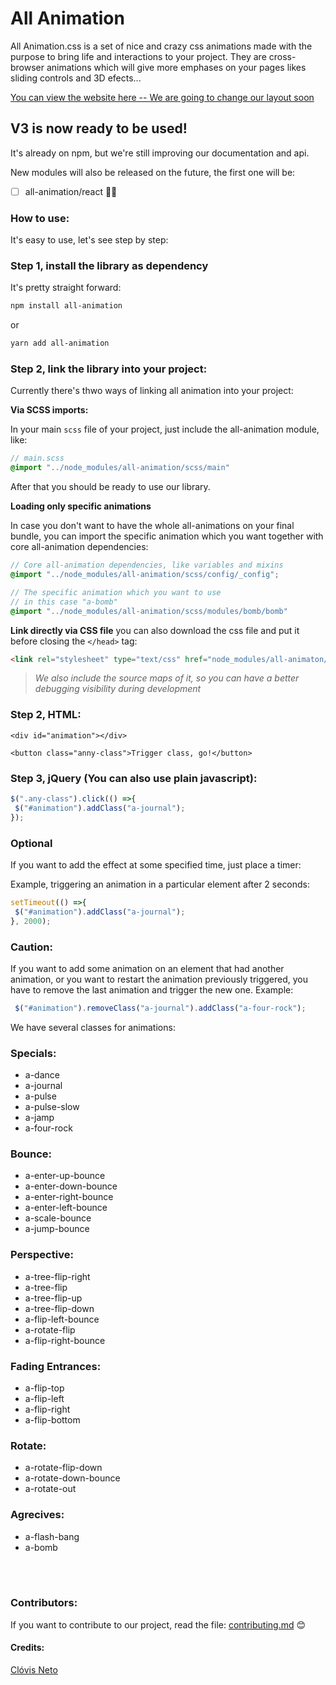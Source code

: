 All Animation
=============

All Animation.css is a set of nice and crazy css animations made with the purpose to bring life and interactions to your project. They are cross-browser animations which will give more emphases on your pages likes sliding controls and 3D efects...

[You can view the website here -- We are going to change our layout soon](http://clovisdasilvaneto.github.io/all-animation/)

## V3 is now ready to be used!
It's already on npm, but we're still improving our documentation and api.

New modules will also be released on the future, the first one will be:

- [ ] all-animation/react 🥰🥰 

### How to use:

It's easy to use, let's see step by step:

### Step 1, install the library as dependency

It's pretty straight forward:

```sh
npm install all-animation
```
or 
```sh
yarn add all-animation
```

### Step 2, link the library into your project:

Currently there's thwo ways of linking all animation into your project:

**Via SCSS imports:**

In your main `scss` file of your project, just include the all-animation module, like:

```scss
// main.scss
@import "../node_modules/all-animation/scss/main"
```
After that you should be ready to use our library.

**Loading only specific animations**

In case you don't want to have the whole all-animations on your final bundle, you can import the specific animation which you want together with core all-animation dependencies:

```scss
// Core all-animation dependencies, like variables and mixins
@import "../node_modules/all-animation/scss/config/_config";

// The specific animation which you want to use
// in this case "a-bomb"
@import "../node_modules/all-animation/scss/modules/bomb/bomb"
```


**Link directly via CSS file**
you can also download the css file and put it before closing the `</head>` tag:

```html
<link rel="stylesheet" type="text/css" href="node_modules/all-animaton/dist/all-animation.css" />
```
> _We also include the source maps of it, so you can have a better debugging visibility during development_

### Step 2, HTML:

```
<div id="animation"></div>

<button class="anny-class">Trigger class, go!</button>

```

### Step 3, jQuery (You can also use plain javascript):

```js
$(".any-class").click(() =>{
 $("#animation").addClass("a-journal");
});
```

### Optional

If you want to add the effect at some specified time, just place a timer:

Example, triggering an animation in a particular element after 2 seconds:

```js
setTimeout(() =>{
 $("#animation").addClass("a-journal");
}, 2000);
```

### Caution:

If you want to add some animation on an element that had another animation, or you want to restart the animation previously triggered, you have to remove the last animation and trigger the new one. Example:


```js
 $("#animation").removeClass("a-journal").addClass("a-four-rock");
```

We have several classes for animations:

### Specials:

<ul>
 <li>a-dance</li>
 <li>a-journal</li>
 <li>a-pulse</li>
 <li>a-pulse-slow</li>
 <li>a-jamp</li>
 <li>a-four-rock</li>
</ul>

### Bounce:
<ul>
 <li>a-enter-up-bounce </li>
 <li>a-enter-down-bounce</li>
 <li>a-enter-right-bounce </li>
 <li>a-enter-left-bounce</li>
 <li>a-scale-bounce</li>
 <li>a-jump-bounce</li>
</ul>

### Perspective:
<ul>
 <li>a-tree-flip-right</li>
 <li>a-tree-flip</li>
 <li>a-tree-flip-up</li>
 <li>a-tree-flip-down</li>
 <li>a-flip-left-bounce</li>
 <li>a-rotate-flip</li>
 <li>a-flip-right-bounce</li>
</ul>

### Fading Entrances:
<ul>
 <li>a-flip-top</li>
 <li>a-flip-left</li>
 <li>a-flip-right</li>
 <li>a-flip-bottom</li>
</ul>

### Rotate:
<ul>
 <li>a-rotate-flip-down</li>
 <li>a-rotate-down-bounce</li>
 <li>a-rotate-out</li>
</ul>

### Agrecives:
<ul>
 <li>a-flash-bang</li>
 <li>a-bomb</li>
</ul>

<br>
<br>

### Contributors:
If you want to contribute to our project, read the file: <a href="contributing.md">contributing.md</a> 😊

#### Credits:

<a href="http://clovisdasilvaneto.github.io" target="_blank">Clóvis Neto</a>

